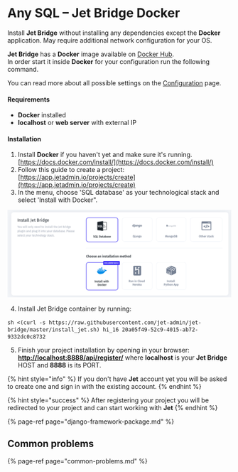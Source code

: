 # Any SQL – Jet Bridge Docker

Install **Jet Bridge** without installing any dependencies except the **Docker** application. May require additional network configuration for your OS.

**Jet Bridge** has a **Docker** image available on [Docker Hub](https://cloud.docker.com/u/jetadmin/repository/docker/jetadmin/jetbridge).  
In order start it inside **Docker** for your configuration run the following command.

You can read more about all possible settings on the [Configuration]() page.

#### Requirements

* **Docker** installed
* **localhost** or **web server** with external IP

#### Installation

1. Install **Docker** if you haven't yet and make sure it's running. [https://docs.docker.com/install/](https://docs.docker.com/install/)
2. Follow this guide to create a project: [https://app.jetadmin.io/projects/create](https://app.jetadmin.io/projects/create)
3. In the menu, choose 'SQL database' as your technological stack and select 'Install with Docker".                                                                                                                                                         

![](../../.gitbook/assets/image%20%28170%29.png)

4. Install Jet Bridge container by running:

```text
sh <(curl -s https://raw.githubusercontent.com/jet-admin/jet-bridge/master/install_jet.sh) hi_16 20a05f49-52c9-4015-ab72-9332dc0c8732
```

5. Finish your project installation by opening in your browser: [**http://localhost:8888/api/register/**](http://localhost:8888/api/register/) where **localhost** is your **Jet Bridge** HOST and **8888** is its PORT. 

{% hint style="info" %}
If you don't have **Jet** account yet you will be asked to create one and sign in with the existing account.
{% endhint %}

{% hint style="success" %}
After registering your project you will be redirected to your project and can start working with **Jet**
{% endhint %}

{% page-ref page="django-framework-package.md" %}

## Common problems

{% page-ref page="common-problems.md" %}

